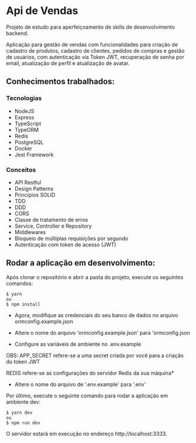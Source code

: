 # Api de Vendas
Projeto de estudo para aperfeiçoamento de skills de desenvolvimento backend.

Aplicação para gestão de vendas com funcionalidades para criação de cadastro de produtos, cadastro de clientes, pedidos de compras e gestão de usuários, com autenticação via Token JWT, recuperação de senha por email, atualização de perfil e atualização de avatar.

## Conhecimentos trabalhados:

### Tecnologias
* NodeJS
* Express
* TypeScript
* TypeORM
* Redis
* PostgreSQL
* Docker
* Jest Framework

### Conceitos
* API Restful
* Design Patterns
* Princípios SOLID
* TDD
* DDD
* CORS
* Classe de tratamento de erros 
* Service, Controller e Repository
* Middlewares
* Bloqueio de múltiplas requisições por segundo
* Autenticação com token de acesso (JWT)

## Rodar a aplicação em desenvolvimento:

Após clonar o repositório e abrir a pasta do projeto, execute os seguintes comandos:

```
$ yarn 
ou
$ npm install
```
* Agora, modifique as credenciais do seu banco de dados no arquivo ormconfig.example.json
* Altere o nome do arquivo 'ormconfig.example.json' para 'ormconfig.json

* Configure as variáveis de ambiente no .env.example

OBS: APP_SECRET refere-se a uma secret criada por você para a criação do token JWT

REDIS refere-se as configurações do servidor Redis da sua máquina*
* Altere o nome do arquivo de '.env.example' para '.env'

Por último, execute o seguinte comando para rodar a aplicação em ambiente dev:
```
$ yarn dev
ou
$ npm run dev
```
O servidor estará em execução no endereço http://localhost:3333.

